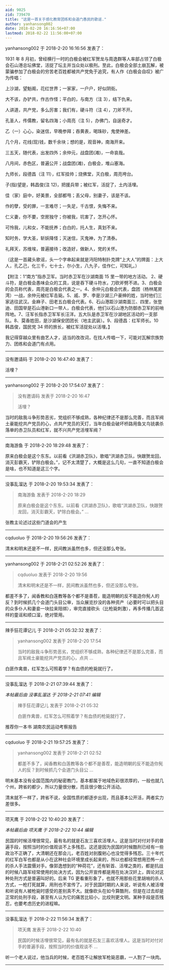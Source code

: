 ```yaml
---
aid: 9025
zid: 739470
title: "这是一首关于感化教育团练和会道门愚民的歌谣."
author: yanhansong002
date: 2018-02-20 16:16:56+07:00
lastmod: 2018-02-22 11:56:00+07:00
---
```


yanhansong002 于 2018-2-20 16:16:56 发表了：

1931 年 8 月初，曾经横行一时的白极会被红军贺龙与周逸群等人率部占领了白极会石山港总坛佛堂，活捉了坛主并当众处以极刑。至此，白极会全部土崩瓦解，被蒙骗参加了白极会的穷苦老百姓都被共产党免于追究，有人作《白极会自叹》被广为传唱：

上沙湖，望魁阁，花红世界；一家家，一户户，好似阴街。

大不该，办铲共，作古作怪；平白的，与南方（注 3），结下仇来。

人讲道，共产党，多么厉害；我们有，硬斗符（注 4），刀斧不开。

孔圣人，传儒教，留名四海；小周亮（注 5），办佛门，自逞奇才。

乙（一）心心，染迷信，早晚参拜；吞黄表，喝珠砂，鬼使神差。

几个月，花线(现)钱，数千余块；想的是，观音神，南海开来。

三五天，随代表，出发四外；余仲元，战盘团(滩)，一命哀哉。

八月间，赤色区，普遍公开；战盘团(滩)，白极会，堆山塞海。

九师长，段德昌（注 11），红军挂帅；烧佛堂，灭白极，周亮垮台。

子(指)望是，韩昌俊(注 12)，把援兵带；被红军，活捉了，土内活埋。

佳（家）庭中，好美景，全部都甩；丢父母，别妻子，该是不该。

作的孽，受的罪，一言难尽；一失足，千古恨，失悔不来。

仁义妻，你不要，空房独守；你被我，坑害了，怎开心怀。

可怜我，儿和女，不能抚养；白白的，托人生，真划不来。

知时务，学大圣，斩妖降怪；灭迷信，灭鬼神，为了清泰。

礼拜天，苏维埃，普遍接待；改造好，做新人，党的关怀。

（这是一首藏头歌谣，头一个字串起来就是沔阳特制扑克牌“上大人”的牌面：上大人，孔乙己，化三千，七十士，尔小生，八九子，佳作仁，可知礼。）

【附注：1“南方”指赤卫军。当时赤卫军在沙湖南面 15 里一带的地方活动。 2、硬斗符，是白极会愚味会众的工具，说是吞下硬斗符水，刀砍斧劈不进。3、白极会的会员称代表，周亮是白极会代表之一。4、余仲元白极会代表，盘团（杨林尾房湾）一战，余仲元被红军击毙。5、戚、罗、李是沙湖三户豪绅的姓，当时他们三家逃往武汉。金麻子、田老五白极会代表。6、石山港距沙湖南面三、四里，张登迪、田国举是石山港新口一带人，白极会代表，他们以石山港为防御赤卫军的前哨阵地。7、汪军长指赤卫军军长汪洋。五大队是赤卫军在沙湖地区活动的一支部队。8、莫香姓田，是沙湖保安团团长（地主武装）。9、段德昌：红军师长。10 韩昌俊，国民党 34 师的旅长，被红军活捉处以活埋。】

我记得穿越众里有曲艺人才，适当的改改词，在找人传唱一下，可能对瓦解宗族势力、团练和会道门有点用。

---

没有邀请码 于 2018-2-20 16:47:40 发表了：

活埋？

---

yanhansong002 于 2018-2-20 17:54:07 发表了：

> 没有邀请码 发表于 2018-2-20 16:47
>
> 活埋？

当时的敌我斗争形势恶劣，党组织不够成熟，各种纪律还不是那么完善，而且军阀土豪能挖共产党员的心，点共产党员的天灯，当年白极会破坏桥路用鱼叉鸟铳袭杀落单的赤卫队员和红军，就不兴共产党活埋军阀？

---

南海游鱼 于 2018-2-20 18:29:48 发表了：

原来白极会是这个东东。以前看《洪湖赤卫队》，歌唱“洪湖赤卫队，快跟贺龙回，消灭彭霸天，铲除白极会。”，记不太清楚了，大概是这么几句，一直不知道白极会是啥，也不知道是这三个字。

---

没事乱溜达 于 2018-2-20 19:53:34 发表了：

> 南海游鱼 发表于 2018-2-20 18:29
>
> 原来白极会是这个东东。以前看《洪湖赤卫队》，歌唱“洪湖赤卫队，快跟贺龙回，消灭彭霸天，铲除白极会。” ...

张教主论述过这些门道会的产生

---

cqduoluo 于 2018-2-20 19:56:26 发表了：

清末和明末还是不一样，民间教派虽然也多，但还没那么夸张。

---

yanhansong002 于 2018-2-21 02:52:26 发表了：

> cqduoluo 发表于 2018-2-20 19:56
>
> 清末和明末还是不一样，民间教派虽然也多，但还没那么夸张。

都差不多了，闻香教和白莲教等各个都不是善茬，能造明朝的反不能造你髡人的反？到时候抓几个会道门头目公审，当众展览抄没的各种资产（必要时可以把头目的众多仆人和妻妾一块拉来陪绑），审完直接砍头（比枪毙刺激），再多传播几首这样的童谣和顺口溜，绝对管用。

---

辣手狂花谭记儿 于 2018-2-21 05:32:32 发表了：

> yanhansong002 发表于 2018-2-20 17:54
>
> 当时的敌我斗争形势恶劣，党组织不够成熟，各种纪律还不是那么完善，而且军阀土豪能挖共产党员的心，点共 ...

白匪作禽兽，红军怎么可照着学？有血债的枪毙就行了，

---

没事乱溜达 于 2018-2-21 07:39:44 发表了：

_本帖最后由 没事乱溜达 于 2018-2-21 07:41 编辑_

> 辣手狂花谭记儿 发表于 2018-2-21 05:32
>
> 白匪作禽兽，红军怎么可照着学？有血债的枪毙就行了，

推荐你一本书 湖南农民运动考察报告

---

cqduoluo 于 2018-2-21 19:57:25 发表了：

> yanhansong002 发表于 2018-2-21 02:52
>
> 都差不多了，闻香教和白莲教等各个都不是善茬，能造明朝的反不能造你髡人的反？到时候抓几个会道门头目公 ...

明末基本没有全国范围内的秘密教门，基本都属于地域色彩很浓厚的，一般也就几个州，跨省的都少，所以力量很分散，而且很少敢公开活动。

清末就不一样了，跨省不说，全国性质的都逐步出现，而且基本公开活，两者实力差很多。

---

项天鹰 于 2018-2-22 10:40:20 发表了：

_本帖最后由 项天鹰 于 2018-2-22 10:44 编辑_

民国的时候活埋很常见，最有名的就是石友三喜欢活埋人。这是当时对付对手的普遍手段，按照当时的价值观谈不上多残忍。这还是因为民国的时候酷刑已经有一些政治不正确了，大清朝还在那会儿，老百姓对剖腹剜心也没觉得多残忍。三十年代的红军白军也都是从小在这种社会环境里成长起来的，所以也都经常想用恐怖一点的杀人手法震慑对手。像郭逸想到的“种荷花”，还有斩首、活埋之类的，都是抗战的时候八路军经常使用的处决方式，因为公开宣传都是用在处决汉奸上，舆论对这种处刑方式是普遍叫好的。后来 TG 更看重形象了，也就不用那些花里胡哨的杀人方式，一枪打死就算，用刑也不宣传了。对于民国时期的人来说，听说有人被活埋和听说有人被枪毙时感受的差别真不大。就像砍头在如今算酷刑，但是在过去却是正常的处刑手段，甚至有人认为它的痛苦比较小，比绞刑更文明。某种手段是否残忍，也要考虑历史的进程嘛。

---

没事乱溜达 于 2018-2-22 11:56:34 发表了：

> 项天鹰 发表于 2018-2-22 10:40
>
> 民国的时候活埋很常见，最有名的就是石友三喜欢活埋人。这是当时对付对手的普遍手段，按照当时的价值观谈不 ...

听一个老人说过，他当兵的时候，老百姓不让解放军枪毙恶霸，一人割了一块肉。

---
